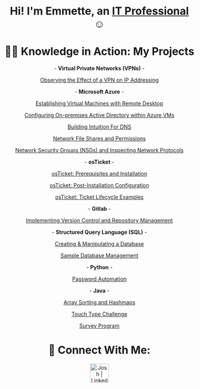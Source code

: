 <h1 align="center">Hi! I'm Emmette, an <a href="https://linkedin.com/in/emmette-quiambao-517a03231">IT Professional</a> ☺</h1>

<h1 align="center">👨‍💻 Knowledge in Action: My Projects</h1>

<p align="center">
  - <b>Virtual Private Networks (VPNs)</b> -
</p>

<p align="center">
<a href="https://github.com/Emq17/Observing-IP-Addresses-Through-ProtonVPN">Observing the Effect of a VPN on IP Addressing</a>
</p>






<p align="center">
  - <b>Microsoft Azure</b> -
</p>

<p align="center">
<a href="https://github.com/Emq17/Creating-Virtual-Machine-Azure">Establishing Virtual Machines with Remote Desktop</a>
</p>

<p align="center">
<a href="https://github.com/NetProtect1/Configuring-On-premises-Active-Directory-within-Azure-VMs">Configuring On-premises Active Directory within Azure VMs</a>
</p>

<p align="center">
<a href="https://github.com/Emq17/Building-Intuition-For-DNS">Building Intuition For DNS</a>
</p>

<p align="center">
<a href="https://github.com/Emq17/Network-File-Shares-And-Permissions">Network File Shares and Permissions</a>
</p>

<p align="center">
<a href="https://github.com/NetProtect1/Network-Security-Groups-and-Inspecting-Network-Protocols">Network Security Groups (NSGs) and Inspecting Network Protocols</a>
</p>




<!-- <p align="center">
  - <b>Help Desk Ticketing System</b> -
</p> -->

<p align="center">
 - <b>osTicket</b> -
</p>

 <p align="center">
<a href="https://github.com/Emq17/osTicket-Prerequisites-and-Installation/tree/main">osTicket: Prerequisites and Installation</a>
</p>

<p align="center">
<a href="https://github.com/NetProtect1/osTicket-Post-Installation-Configuration">osTicket: Post-Installation Configuration</a>
</p>

<p align="center">
<a href="https://github.com/NetProtect1/osTicket-Ticket-Lifecycle-Examples">osTicket: Ticket Lifecycle Examples</a>
</p>



<p align="center">
 - <b>Gitlab</b> -
</p>

<p align="center">
<a href="https://github.com/Emq17/Version-Control-Using-Git-for-Gitlab">Implementing Version Control and Repository Management</a>
</p>




<p align="center">
 - <b>Structured Query Language (SQL)</b> -
</p>

<p align="center">
<a href="https://github.com/Emq17/Creating-And-Manipulating-A-Database/tree/main">Creating & Manipulating a Database</a>
</p>


<p align="center">
<a href="https://github.com/Emq17/Sample-Database-Management/tree/main">Sample Database Management</a>
</p>






<p align="center">
 - <b>Python</b> -
</p>

<p align="center">
<a href="https://github.com/Emq17/Password-Automation/tree/main">Password Automation</a>
</p>
 



<p align="center">
 - <b>Java</b> -
</p>

<p align="center">
<a href="https://github.com/Emq17/Array-Sorting-and-Hashmaps">Array Sorting and Hashmaps</a>
</p>
 

<p align="center">
<a href="https://github.com/Emq17/Touch-Typing/tree/main">Touch Type Challenge</a>
</p>
 

<p align="center">
<a href="https://github.com/Emq17/Survey-Program">Survey Program</a>
</p>

 

<h1 align="center">🤳 Connect With Me:</h1>


<p align="center">
  <a href="https://linkedin.com/in/emmetteq">
    <img alt="Josh | LinkedIn" width="50px" src="https://upload.wikimedia.org/wikipedia/commons/e/e9/Linkedin_icon.svg" />
  </a>
</p>



<!-- [<img align="left" alt="Josh | Instagram" width="22px" src="https://cdn.jsdelivr.net/npm/simple-icons@v3/icons/instagram.svg" />][instagram]

[instagram]: https://www.instagram.com/Josh -->


